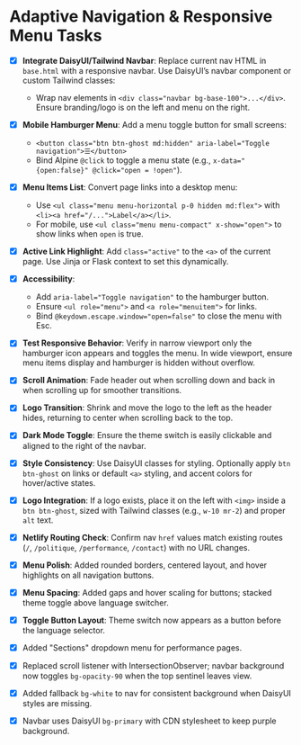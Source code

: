 # Adaptive Navigation & Responsive Menu Tasks

 - [x] **Integrate DaisyUI/Tailwind Navbar**: Replace current nav HTML in `base.html` with a responsive navbar. Use DaisyUI’s navbar component or custom Tailwind classes:
   - Wrap nav elements in `<div class="navbar bg-base-100">...</div>`. Ensure branding/logo is on the left and menu on the right.

 - [x] **Mobile Hamburger Menu**: Add a menu toggle button for small screens:
   - `<button class="btn btn-ghost md:hidden" aria-label="Toggle navigation">☰</button>`
   - Bind Alpine `@click` to toggle a menu state (e.g., `x-data="{open:false}" @click="open = !open"`).

 - [x] **Menu Items List**: Convert page links into a desktop menu:
   - Use `<ul class="menu menu-horizontal p-0 hidden md:flex">` with `<li><a href="/...">Label</a></li>`.
   - For mobile, use `<ul class="menu menu-compact" x-show="open">` to show links when `open` is true.

 - [x] **Active Link Highlight**: Add `class="active"` to the `<a>` of the current page. Use Jinja or Flask context to set this dynamically.

 - [x] **Accessibility**:
   - Add `aria-label="Toggle navigation"` to the hamburger button.
   - Ensure `<ul role="menu">` and `<a role="menuitem">` for links.
   - Bind `@keydown.escape.window="open=false"` to close the menu with Esc.

 - [x] **Test Responsive Behavior**: Verify in narrow viewport only the hamburger icon appears and toggles the menu. In wide viewport, ensure menu items display and hamburger is hidden without overflow.

 - [x] **Scroll Animation**: Fade header out when scrolling down and back in when scrolling up for smoother transitions.

 - [x] **Logo Transition**: Shrink and move the logo to the left as the header hides, returning to center when scrolling back to the top.

 - [x] **Dark Mode Toggle**: Ensure the theme switch is easily clickable and aligned to the right of the navbar.


 - [x] **Style Consistency**: Use DaisyUI classes for styling. Optionally apply `btn btn-ghost` on links or default `<a>` styling, and accent colors for hover/active states.

 - [x] **Logo Integration**: If a logo exists, place it on the left with `<img>` inside a `btn btn-ghost`, sized with Tailwind classes (e.g., `w-10 mr-2`) and proper `alt` text.

- [x] **Netlify Routing Check**: Confirm nav `href` values match existing routes (`/`, `/politique`, `/performance`, `/contact`) with no URL changes.
- [x] **Menu Polish**: Added rounded borders, centered layout, and hover highlights on all navigation buttons.
- [x] **Menu Spacing**: Added gaps and hover scaling for buttons; stacked theme toggle above language switcher.
- [x] **Toggle Button Layout**: Theme switch now appears as a button before the language selector.

- [x] Added "Sections" dropdown menu for performance pages.
- [x] Replaced scroll listener with IntersectionObserver; navbar background now toggles `bg-opacity-90` when the top sentinel leaves view.
- [x] Added fallback `bg-white` to nav for consistent background when DaisyUI styles are missing.
- [x] Navbar uses DaisyUI `bg-primary` with CDN stylesheet to keep purple background.
